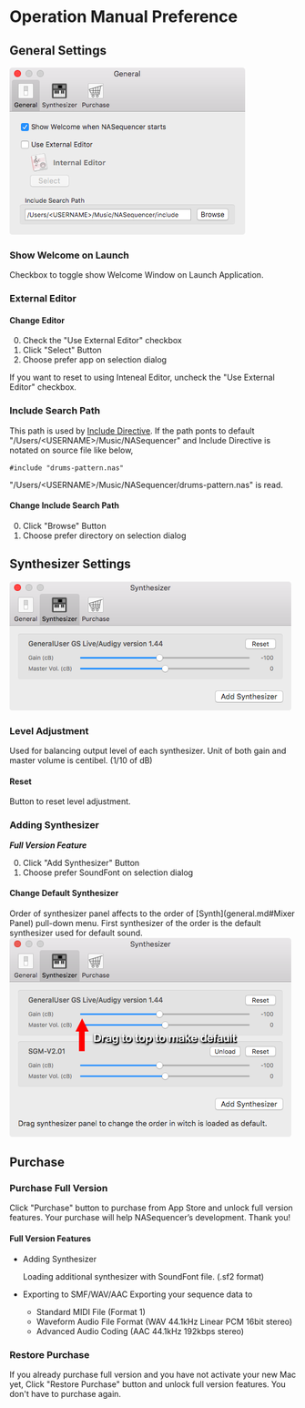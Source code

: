 Operation Manual Preference
===========================

General Settings
----------------
![](../shared/preference-general.png)

### Show Welcome on Launch
Checkbox to toggle show Welcome Window on Launch Application.

### External Editor
#### Change Editor
0. Check the "Use External Editor" checkbox
0. Click "Select" Button
0. Choose prefer app on selection dialog

If you want to reset to using Inteneal Editor, uncheck the "Use External Editor" checkbox.

### Include Search Path
This path is used by [Include Directive](nas.md#Include).
If the path ponts to default "/Users/&lt;USERNAME&gt;/Music/NASequencer" and Include Directive is notated on source file like below,
```
#include "drums-pattern.nas"
```
"/Users/&lt;USERNAME&gt;/Music/NASequencer/drums-pattern.nas" is read.

#### Change Include Search Path
0. Click "Browse" Button
0. Choose prefer directory on selection dialog

Synthesizer Settings
--------------------
![](../shared/preference-synthesizer-1.png)

### Level Adjustment
Used for balancing output level of each synthesizer. Unit of both gain and master volume is centibel. (1/10 of dB)

#### Reset
Button to reset level adjustment.

### Adding Synthesizer
_**Full Version Feature**_

0. Click "Add Synthesizer" Button
0. Choose prefer SoundFont on selection dialog

#### Change Default Synthesizer
Order of synthesizer panel affects to the order of [Synth](general.md#Mixer Panel) pull-down menu.
First synthesizer of the order is the default synthesizer used for default sound.
![](../shared/preference-synthesizer-2.png)

Purchase
--------
### Purchase Full Version
Click "Purchase" button to purchase from App Store and unlock full version features.
Your purchase will help NASequencer’s development. Thank you!

#### Full Version Features
- Adding Synthesizer

    Loading additional synthesizer with SoundFont file. (.sf2 format)

- Exporting to SMF/WAV/AAC
    Exporting your sequence data to

    - Standard MIDI File (Format 1)
    - Waveform Audio File Format (WAV 44.1kHz Linear PCM 16bit stereo)
    - Advanced Audio Coding (AAC 44.1kHz 192kbps stereo)

### Restore Purchase
If you already purchase full version and you have not activate your new Mac yet, Click "Restore Purchase" button and unlock full version features.
You don't have to purchase again.
